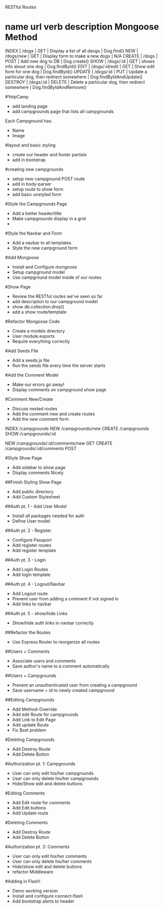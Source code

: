 RESTful Routes

name          url               verb         description                                               Mongoose Method
=====================================================================================================================================
INDEX   |   /dogs           |   GET     |    Display a list of all daogs                          |       Dog.find()
NEW     |   /dogs/new       |   GET     |    Display form to make a new dogs                      |       N/A
CREATE  |   /dogs           |   POST    |    Add new dog to DB                                    |       Dog.create()
SHOW    |   /dogs/:id       |   GET     |    shows info about one dog                             |       Dog.findById()
EDIT    |   /dogs/:id/edit  |   GET     |    Show edit form for one dog                           |       Dog.findById()
UPDATE  |   /dogs/:id       |   PUT     |    Update a particular dog, then redirect somewhere     |       Dog.findByIdAndUpdate()
DESTROY |   /dogs/:id       |   DELETE  |    Delete a particular dog, then redirect somewhere     |       Dog.findByIdAndRemove()

#YelpCamp

* add landing page
* add campgrounds page that lists all campgrounds

Each Campground has:
* Name
* Image

#layout and basic styling
* create our header and footer partials
* add in bootstrap

#creating new campgrounds
* setup new campground POST route
* add in body-parser
* setup route to show form
* add basic unstyled form

#Style the Campgrounds Page
* Add a better header/title
* Make campgrounds display in a grid
* 
#Style the Navbar and Form
* Add a navbar to all templates
* Style the new campground form

#Add Mongoose
* Install and Configure mongoose
* Setup campground model
* Use campground model inside of our routes

#Show Page
* Review the RESTful routes we've seen so far
* add description to our campground model
* show db.collection.drop()
* add a show route/template

#Refactor Mongoose Code
* Create a models directory
* User module.exports
* Require everything correctly

#Add Seeds File
* Add a seeds.js file
* Run the seeds file every time the server starts

#Add the Comment Model
* Make our errors go away!
* Display comments on campground show page

#Comment New/Create
* Discuss nested routes
* Add the comment new and create routes
* Add the new comment form

INDEX      /campgrounds
NEW        /campgrounds/new
CREATE     /campgrounds
SHOW       /campgrounds/:id

<!--Nested Routes-->
NEW        /campgrounds/:id/comments/new      GET
CREATE     /campgrounds/:id/comments          POST

#Style Show Page
* Add sidebar to show page
* Display comments Nicely

##Finish Styling Show Page
* Add public directory
* Add Custom Stylesheet

##Auth pt. 1 - Add User Model
* Install all packages needed for auth
* Define User model

##Auth pt. 2 - Register
* Configure Passport
* Add register routes
* Add register template

##Auth pt. 3 - Login
* Add Login Routes
* Add login template

##Auth pt. 4 - Logout/Navbar
* Add Logout route
* Prevent user from adding a comment if not signed in
* Add links to navbar

##Auth pt. 5 - show/hide Links
* Show/hide auth links in navbar correctly

##Refactor the Routes
* Use Express Router to reorganize all routes

##Users + Comments
* Associate users and comments
* Save author's name to a comment automatically

##Users + Campgrounds
* Prevent an unauthenticated user from creating a campground
* Save username + id to newly created campground

##Editing Campgrounds
* Add Method-Override
* Add edit Route for campgrounds
* Add Link to Edit Page
* Add update Route
* Fix $set problem

#Deleting Campgrounds
* Add Destroy Route
* Add Delete Button

#Authorization pt. 1: Campgrounds
* User can only edit his/her campgrounds
* User can only delete his/her campgrounds
* Hide/Show edit and delete buttons

#Editing Comments
* Add Edit route for comments
* Add Edit buttons
* Add Update route

#Deleting Comments
* Add Destroy Route
* Add Delete Button

#Authorization pt. 2: Comments
* User can only edit his/her comments
* User can only delete his/her comments
* Hide/show edit and delete buttons
* refactor Middleware

#Adding in Flash!
* Demo working version
* Install and configure connect-flash
* Add bootstrap alerts to header